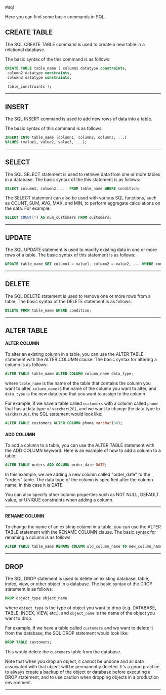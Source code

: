 #sql

Here you can find some basic commands in SQL.

## CREATE TABLE

The SQL CREATE TABLE command is used to create a new table in a relational database. 

The basic syntax of the this command is as follows:

```sql
CREATE TABLE table_name ( column1 datatype constraints, 
 column2 datatype constraints, 
 column3 datatype constraints, 
 ... 
 table_constraints );
```

----------------------

## INSERT

The SQL INSERT command is used to add new rows of data into a table. 

The basic syntax of this command is as follows:

```sql
INSERT INTO table_name (column1, column2, column3, ...) 
VALUES (value1, value2, value3, ...);
```

----------------

## SELECT

The SQL SELECT statement is used to retrieve data from one or more tables in a database. The basic syntax of the this statement is as follows:

```sql
SELECT column1, column2, ... FROM table_name WHERE condition;
```

The SELECT statement can also be used with various SQL functions, such as COUNT, SUM, AVG, MAX, and MIN, to perform aggregate calculations on the data. For example:

```sql
SELECT COUNT(*) AS num_customers FROM customers;
```

--------------------

## UPDATE

The SQL UPDATE statement is used to modify existing data in one or more rows of a table. The basic syntax of this statement is as follows:

```sql
UPDATE table_name SET column1 = value1, column2 = value2, ... WHERE condition;
```

--------------

## DELETE

The SQL DELETE statement is used to remove one or more rows from a table. The basic syntax of the DELETE statement is as follows:

```sql
DELETE FROM table_name WHERE condition;
```

--------------

## ALTER TABLE

#### ALTER COLUMN

To alter an existing column in a table, you can use the ALTER TABLE statement with the ALTER COLUMN clause. The basic syntax for altering a column is as follows:

```sql
ALTER TABLE table_name ALTER COLUMN column_name data_type;
```

where `table_name` is the name of the table that contains the column you want to alter, `column_name` is the name of the column you want to alter, and `data_type` is the new data type that you want to assign to the column.

For example, if we have a table called `customers` with a column called `phone` that has a data type of `varchar(20)`, and we want to change the data type to `varchar(30)`, the SQL statement would look like:

```sql
ALTER TABLE customers ALTER COLUMN phone varchar(30);
```

#### ADD COLUMN

To add a column to a table, you can use the ALTER TABLE statement with the ADD COLUMN keyword. Here is an example of how to add a column to a table:

```SQL
ALTER TABLE orders ADD COLUMN order_date DATE;
```

In this example, we are adding a new column called "order_date" to the "orders" table. The data type of the column is specified after the column name, in this case it is DATE.

You can also specify other column properties such as NOT NULL, DEFAULT value, or UNIQUE constraints when adding a column.

----------------------

#### RENAME COLUMN

To change the name of an existing column in a table, you can use the ALTER TABLE statement with the RENAME COLUMN clause. The basic syntax for renaming a column is as follows:

```sql
ALTER TABLE table_name RENAME COLUMN old_column_name TO new_column_name;
```

-------------------

## DROP

The SQL DROP statement is used to delete an existing database, table, index, view, or other object in a database. The basic syntax of the DROP statement is as follows:

```sql
DROP object_type object_name
```

where `object_type` is the type of object you want to drop (e.g. DATABASE, TABLE, INDEX, VIEW, etc.), and `object_name` is the name of the object you want to drop.

For example, if we have a table called `customers` and we want to delete it from the database, the SQL DROP statement would look like:

```sql
DROP TABLE customers;
```

This would delete the `customers` table from the database.

Note that when you drop an object, it cannot be undone and all data associated with that object will be permanently deleted. It's a good practice to always create a backup of the object or database before executing a DROP statement, and to use caution when dropping objects in a production environment.

---------
